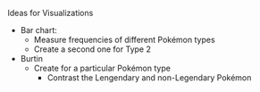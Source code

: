 Ideas for Visualizations

* Bar chart: 
    * Measure frequencies of different Pokémon types
    * Create a second one for Type 2
* Burtin
    * Create for a particular Pokémon type
        * Contrast the Lengendary and non-Legendary Pokémon